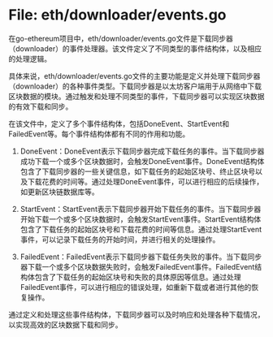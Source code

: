 # File: eth/downloader/events.go

在go-ethereum项目中，eth/downloader/events.go文件是下载同步器（downloader）的事件处理器。该文件定义了不同类型的事件结构体，以及相应的处理逻辑。

具体来说，eth/downloader/events.go文件的主要功能是定义并处理下载同步器（downloader）的各种事件类型。下载同步器是以太坊客户端用于从网络中下载区块数据的模块。通过触发和处理不同类型的事件，下载同步器可以实现区块数据的有效下载和同步。

在该文件中，定义了多个事件结构体，包括DoneEvent、StartEvent和FailedEvent等。每个事件结构体都有不同的作用和功能。

1. DoneEvent：DoneEvent表示下载同步器完成下载任务的事件。当下载同步器成功下载一个或多个区块数据时，会触发DoneEvent事件。DoneEvent结构体包含了下载同步器的一些关键信息，如下载任务的起始区块号、终止区块号以及下载花费的时间等。通过处理DoneEvent事件，可以进行相应的后续操作，如更新区块链数据库等。

2. StartEvent：StartEvent表示下载同步器开始下载任务的事件。当下载同步器开始下载一个或多个区块数据时，会触发StartEvent事件。StartEvent结构体包含了下载任务的起始区块号和下载花费的时间等信息。通过处理StartEvent事件，可以记录下载任务的开始时间，并进行相关的处理操作。

3. FailedEvent：FailedEvent表示下载同步器下载任务失败的事件。当下载同步器下载一个或多个区块数据失败时，会触发FailedEvent事件。FailedEvent结构体包含了下载任务的起始区块号和失败的具体原因等信息。通过处理FailedEvent事件，可以进行相应的错误处理，如重新下载或者进行其他的恢复操作。

通过定义和处理这些事件结构体，下载同步器可以及时响应和处理各种下载情况，以实现高效的区块数据下载和同步。

